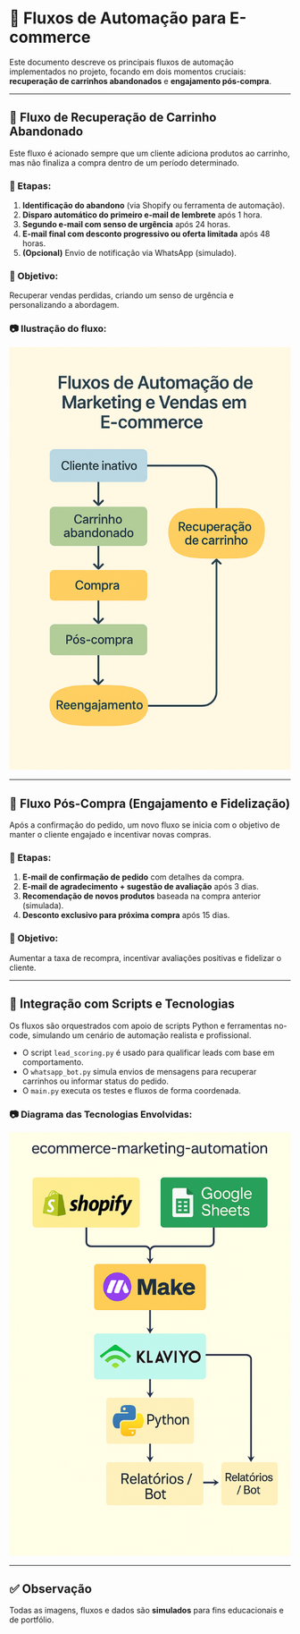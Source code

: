 # 🔁 Fluxos de Automação para E-commerce

Este documento descreve os principais fluxos de automação implementados no projeto, focando em dois momentos cruciais: **recuperação de carrinhos abandonados** e **engajamento pós-compra**.

---

## 🛒 Fluxo de Recuperação de Carrinho Abandonado

Este fluxo é acionado sempre que um cliente adiciona produtos ao carrinho, mas não finaliza a compra dentro de um período determinado.

### 🔹 Etapas:

1. **Identificação do abandono** (via Shopify ou ferramenta de automação).
2. **Disparo automático do primeiro e-mail de lembrete** após 1 hora.
3. **Segundo e-mail com senso de urgência** após 24 horas.
4. **E-mail final com desconto progressivo ou oferta limitada** após 48 horas.
5. **(Opcional)** Envio de notificação via WhatsApp (simulado).

### 📌 Objetivo:

Recuperar vendas perdidas, criando um senso de urgência e personalizando a abordagem.

### 📷 Ilustração do fluxo:

![Fluxo de Automação de E-commerce](../assets/screenshots/fluxo_automacao_ecommerce.png)

---

## 🎁 Fluxo Pós-Compra (Engajamento e Fidelização)

Após a confirmação do pedido, um novo fluxo se inicia com o objetivo de manter o cliente engajado e incentivar novas compras.

### 🔹 Etapas:

1. **E-mail de confirmação de pedido** com detalhes da compra.
2. **E-mail de agradecimento + sugestão de avaliação** após 3 dias.
3. **Recomendação de novos produtos** baseada na compra anterior (simulada).
4. **Desconto exclusivo para próxima compra** após 15 dias.

### 📌 Objetivo:

Aumentar a taxa de recompra, incentivar avaliações positivas e fidelizar o cliente.

---

## 🧠 Integração com Scripts e Tecnologias

Os fluxos são orquestrados com apoio de scripts Python e ferramentas no-code, simulando um cenário de automação realista e profissional.

- O script `lead_scoring.py` é usado para qualificar leads com base em comportamento.
- O `whatsapp_bot.py` simula envios de mensagens para recuperar carrinhos ou informar status do pedido.
- O `main.py` executa os testes e fluxos de forma coordenada.

### 📷 Diagrama das Tecnologias Envolvidas:

![Fluxo das Tecnologias Usadas](../assets/screenshots/fluxo_tecnologias_usadas.png)

---

## ✅ Observação

Todas as imagens, fluxos e dados são **simulados** para fins educacionais e de portfólio.